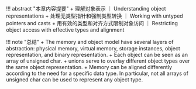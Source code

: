 !!! abstract "本章内容提要"
    + 理解对象表示 ｜ Understanding object representations
    + 处理无类型指针和强制类型转换 ｜ Working with untyped pointers and casts
    + 用有效的类型和对齐方式限制对象访问 ｜ Restricting object access with effective types and alignment

!!! note "总结"
    + The memory and object model have several layers of abstraction: physical memory, virtual memory, storage instances, object representation, and binary representation.
    + Each object can be seen as an array of unsigned char.
    + unions serve to overlay different object types over the same object representation.
    + Memory can be aligned differently according to the need for a specific data type. In particular, not all arrays of unsigned char can be used to represent any object type.